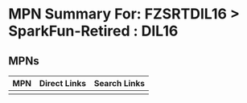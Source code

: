 



# MPN Summary For: FZSRTDIL16 > SparkFun-Retired : DIL16

## MPNs
  

|MPN|Direct Links|Search Links|
| :--- | :--- | :--- |
||||
